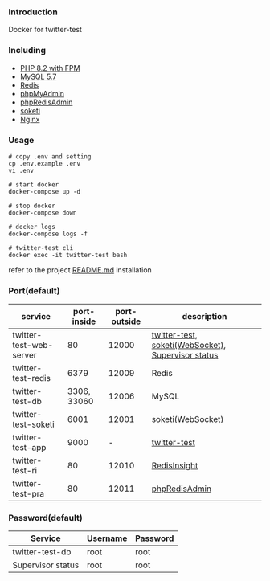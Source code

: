 ### Introduction
Docker for twitter-test

### Including
 - [PHP 8.2 with FPM](https://hub.docker.com/_/php)
 - [MySQL 5.7](https://hub.docker.com/_/mysql)
 - [Redis](https://hub.docker.com/_/redis)
 - [phpMyAdmin](https://hub.docker.com/r/phpmyadmin/phpmyadmin)
 - [phpRedisAdmin](https://hub.docker.com/r/erikdubbelboer/phpredisadmin)
 - [soketi](https://github.com/soketi/soketi)
 - [Nginx](https://hub.docker.com/_/nginx)

### Usage

```shell
# copy .env and setting
cp .env.example .env
vi .env

# start docker
docker-compose up -d

# stop docker
docker-compose down

# docker logs
docker-compose logs -f
```

```shell
# twitter-test cli
docker exec -it twitter-test bash
```
refer to the project [README.md](https://github.com/danielhuang-030/twitter-test/blob/master/README.md) installation


### Port(default)
| service  | port-inside | port-outside  | description |
|---|---|---|---|
| twitter-test-web-server  | 80 | 12000 | [twitter-test](http://localhost:12000/api), [soketi(WebSocket)](http://localhost:12001), [Supervisor status](http://localhost:12008) |
| twitter-test-redis | 6379 | 12009 | Redis |
| twitter-test-db | 3306, 33060 | 12006 | MySQL |
| twitter-test-soketi | 6001 | 12001 | soketi(WebSocket) |
| twitter-test-app | 9000 | - | [twitter-test](https://github.com/danielhuang-030/twitter-test) |
| twitter-test-ri | 80 | 12010 | [RedisInsight](http://localhost:12010) |
| twitter-test-pra | 80 | 12011 | [phpRedisAdmin](http://localhost:12011) |

### Password(default)
| Service  | Username | Password  |
|---|---|---|
| twitter-test-db | root | root |
| Supervisor status | root | root |
